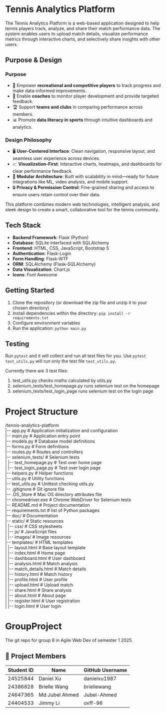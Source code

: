 # Tennis Analytics Platform

The Tennis Analytics Platform is a web-based application designed to help tennis players 
track, analyze, and share their match performance data. The system enables users to upload 
match details, visualize performance metrics through interactive charts, and selectively 
share insights with other users.

## Purpose & Design

### Purpose
- 🎾 Empower **recreational and competitive players** to track progress and make data-informed improvements.
- 🧠 Enable **coaches** to monitor player development and provide targeted feedback.
- 🏆 Support **teams and clubs** in comparing performance across members.
- 📊 Promote **data literacy in sports** through intuitive dashboards and analytics.

### Design Philosophy
- 🖥️ **User-Centered Interface**: Clean navigation, responsive layout, and seamless user experience across devices.
- 📈 **Visualization-First**: Interactive charts, heatmaps, and dashboards for clear performance feedback.
- 🧩 **Modular Architecture**: Built with scalability in mind—ready for future integrations like ML, video analysis, and mobile support.
- 🔒 **Privacy & Permission Control**: Fine-grained sharing and access to ensure users retain control over their data.

This platform combines modern web technologies, intelligent analysis, and sleek design to create a smart, collaborative tool for the tennis community.

## Tech Stack

- **Backend Framework**: Flask (Python)
- **Database**: SQLite interfaced with SQLAlchemy
- **Frontend**: HTML, CSS, JavaScript, Bootstrap 5
- **Authentication**: Flask-Login
- **Form Handling**: Flask-WTF
- **ORM**: SQLAlchemy (Flask-SQLAlchemy)
- **Data Visualization**: Chart.js
- **Icons**: Font Awesome

## Getting Started

1. Clone the repository (or download the zip file and unzip it to your chosen directory)
2. Install dependencies within the directory: `pip install -r requirements.txt`
3. Configure environment variables
4. Run the application: `python main.py`

## Testing

Run `pytest` and it will collect and run all test files for you.
Use `pytest test_utils.py` will run only the test file `test_utils.py`.

Currently there are 3 test files:
1. test_utils.py checks maths calculated by utils.py
2. selenium_tests/test_homepage.py runs selenium test on the homepage
3. selenium_tests/test_login_page runs selenium test on the login page

# Project Structure

/tennis-analytics-platform  
|-- app.py                  # Application initialization and configuration  
|-- main.py                 # Application entry point  
|-- models.py               # Database model definitions  
|-- forms.py                # Form definitions  
|-- routes.py               # Routes and controllers  
|-- selenium_tests/         # Selenium tests  
|   |-- test_homepage.py    # Test over home page  
|   |-- test_login_page.py  # Test over login page  
|-- helpers.py              # Helper functions  
|-- utils.py                # Utility functions  
|-- test_utils.py           # Unittest checking utils.py  
|-- .gitignore              # Git ignore file  
|-- .DS_Store               # Mac OS directory attributes file  
|-- chromedriver.exe        # Chrome WebDriver for Selenium tests  
|-- README.md               # Project documentation  
|-- requirements.txt        # list of Python packages  
|-- doc/                    # Documentation  
|-- static/                 # Static resources  
|   |-- css/                # CSS stylesheets  
|   |-- js/                 # JavaScript files  
|   |-- images/             # Image resources  
|-- templates/              # HTML templates  
|   |-- layout.html         # Base layout template  
|   |-- index.html          # Home page  
|   |-- dashboard.html      # User dashboard  
|   |-- analysis.html       # Match analysis  
|   |-- match_details.html  # Match details  
|   |-- history.html        # Match history  
|   |-- profile.html        # User profile  
|   |-- upload.html         # Upload match  
|   |-- share.html          # Share analysis  
|   |-- about.html          # About page  
|   |-- register.html       # User registration  
|   |-- login.html          # User login  



# GroupProject
The git repo for group 8 in Agile Web Dev of semester 1 2025.
## 👥 Project Members

| Student ID | Name           | GitHub Username |
|------------|----------------|-----------------|
| 24525844   | Daniel Xu      | danielxu1987    |
| 24386828   | Brielle Wang   | briellewang     |
| 24647365   | Md Jubel Ahmed | Jubel-Ahmed     |
| 24404533   | Jimmy Li       | oxff-96         |
